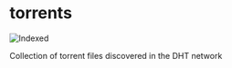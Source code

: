 torrents 
========
![Indexed](https://img.shields.io/badge/indexed-112637-blue)

Collection of torrent files discovered in the DHT network
